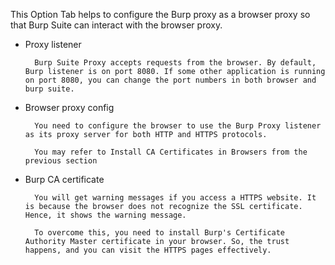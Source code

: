 This Option Tab helps to configure the Burp proxy as a browser proxy so that Burp Suite can interact with the browser proxy.

- Proxy listener

		Burp Suite Proxy accepts requests from the browser. By default, Burp listener is on port 8080. If some other application is running on port 8080, you can change the port numbers in both browser and burp suite.

- Browser proxy config

		You need to configure the browser to use the Burp Proxy listener as its proxy server for both HTTP and HTTPS protocols.

		You may refer to Install CA Certificates in Browsers from the previous section
		
- Burp CA certificate 
	
		You will get warning messages if you access a HTTPS website. It is because the browser does not recognize the SSL certificate. Hence, it shows the warning message.

		To overcome this, you need to install Burp's Certificate Authority Master certificate in your browser. So, the trust happens, and you can visit the HTTPS pages effectively.

